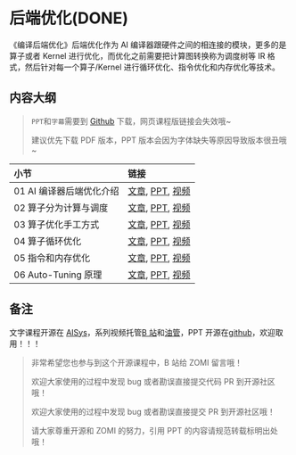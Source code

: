 <!--Copyright © ZOMI 适用于[License](https://github.com/chenzomi12/AISystem)版权许可-->

# 后端优化(DONE)

《编译后端优化》后端优化作为 AI 编译器跟硬件之间的相连接的模块，更多的是算子或者 Kernel 进行优化，而优化之前需要把计算图转换称为调度树等 IR 格式，然后针对每一个算子/Kernel 进行循环优化、指令优化和内存优化等技术。

## 内容大纲

> `PPT`和`字幕`需要到 [Github](https://github.com/chenzomi12/AISystem) 下载，网页课程版链接会失效哦~
>
> 建议优先下载 PDF 版本，PPT 版本会因为字体缺失等原因导致版本很丑哦~

| 小节 | 链接|
|:--|:--|
| 01 AI 编译器后端优化介绍 | [文章](./01Introduction.md), [PPT](./01Introduction.pdf), [视频](https://www.bilibili.com/video/BV17D4y177bP/) |
| 02 算子分为计算与调度 | [文章](./02OPSCompute.md), [PPT](./02OPSCompute.pdf), [视频](https://www.bilibili.com/video/BV1K84y1x7Be/) |
| 03 算子优化手工方式| [文章](./03Optimization.md), [PPT](./03Optimization.pdf), [视频](https://www.bilibili.com/video/BV1ZA411X7WZ/)  |
| 04 算子循环优化| [文章](./04LoopOpt.md), [PPT](./04LoopOpt.pdf), [视频](https://www.bilibili.com/video/BV17D4y177bP/)  |
| 05 指令和内存优化 | [文章](./05OtherOpt.md), [PPT](./05OtherOpt.pdf), [视频](https://www.bilibili.com/video/BV11d4y1a7J6/)  |
| 06 Auto-Tuning 原理 | [文章](./06AutoTuning.md), [PPT](./06AutoTuning.pdf), [视频](https://www.bilibili.com/video/BV1uA411D7JF/) |

## 备注

文字课程开源在 [AISys](https://chenzomi12.github.io/)，系列视频托管[B 站](https://space.bilibili.com/517221395)和[油管](https://www.youtube.com/@ZOMI666/videos)，PPT 开源在[github](https://github.com/chenzomi12/AISystem)，欢迎取用！！！

> 非常希望您也参与到这个开源课程中，B 站给 ZOMI 留言哦！
> 
> 欢迎大家使用的过程中发现 bug 或者勘误直接提交代码 PR 到开源社区哦！
>
> 欢迎大家使用的过程中发现 bug 或者勘误直接提交 PR 到开源社区哦！
>
> 请大家尊重开源和 ZOMI 的努力，引用 PPT 的内容请规范转载标明出处哦！
